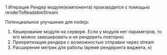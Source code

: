1 Итерация Рендер модуля(компонента) производится с помощью renderToReadableStream

Потенциальное улучшение для nodejs:
1. Кеширование модуля на сервере. Если у модуля нет параметров, то его можно закешировать и не рендерить повторно.
2. Приоритизация рендера с возможностью отправки через stream
4. Расширение метрик для работы (время рендеринга виджета, к)
